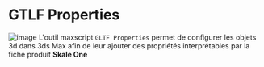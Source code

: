 # GTLF Properties
![image](https://github.com/Tribia3d/gltf-properties.doc/assets/40400644/ce240072-0f23-4116-a8ad-6e0a861fc4c4)
L'outil maxscript `GLTF Properties` permet de configurer les objets 3d dans 3ds Max afin de leur ajouter des propriétés interprétables par la fiche produit **Skale One**

